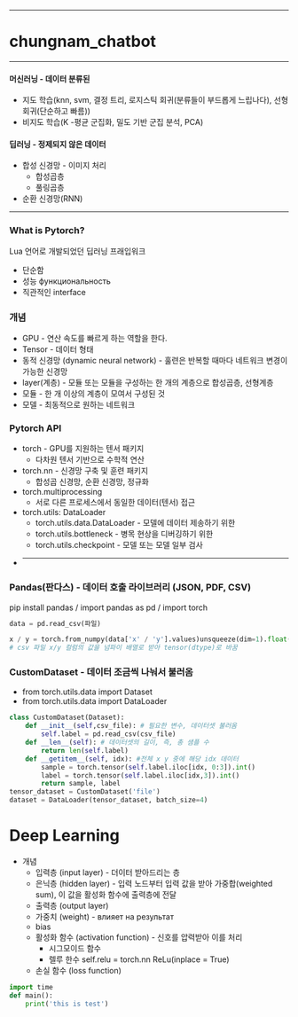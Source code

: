 - - - 
# chungnam_chatbot

- - -
#### 머신러닝 - 데이터 분류된 
* 지도 학습(knn, svm, 결정 트리, 로지스틱 회귀(분류들이 부드롭게 느립나다), 선형 회귀(단순하고 빠름)) 
* 비지도 학습(K -평균 군집화, 밀도 기반 군집 분석, PCA)
#### 딥러닝 - 정제되지 않은 데이터
* 합성 신경망 - 이미지 처리
    * 합성곱층
    * 풀링곱층
* 순환 신경망(RNN)
----
### What is Pytorch?
Lua 언어로 개발되었던 딥러닝 프래입워크
* 단순함
* 성능 функциональность
* 직관적인 interface

### 개념
* GPU - 연산 속도를 빠르게 하는 역할을 한다.
* Tensor - 데이터 형태
* 동적 신경망 (dynamic neural network) - 훌련은 반복할 때마다 네트워크 변경이 가능한 신경망
* layer(계층) - 모듈 또는 모듈을 구성하는 한 개의 계층으로 합성곱층, 선형계층
* 모듈 - 한 개 이상의 계층이 모여서 구성된 것
* 모델 - 최동적으로 원하는 네트워크

### Pytorch API
* torch - GPU를 지원하는 텐서 패키지
    * 다차원 텐서 기반으로 수학적 연산
* torch.nn - 신경망 구축 및 훈련 패키지
    * 합성곱 신경망, 순환 신경망, 정규화
* torch.multiprocessing 
    * 서로 다른 프로세스에서 동일한 데이터(텐서) 접근
* torch.utils: DataLoader
    * torch.utils.data.DataLoader - 모델에 데이터 제송하기 위한
    * torch.utils.bottleneck - 병목 현상을 디버깅하기 위한
    * torch.utils.checkpoint - 모델 또는 모델 일부 검사
* -------------------------------


### Pandas(판다스) - 데이터 호출 라이브러리 (JSON, PDF, CSV)
pip install pandas / 
import pandas as pd / 
import torch
```python
data = pd.read_csv(파일)

x / y = torch.from_numpy(data['x' / 'y'].values)unsqueeze(dim=1).float()
# csv 파일 x/y 컬럼의 값을 넘파이 배열로 받아 tensor(dtype)로 바꿈
```

### CustomDataset - 데이터 조금씩 나눠서 불러옴
* from torch.utils.data import Dataset
* from torch.utils.data import DataLoader
```python
class CustomDataset(Dataset):
    def __init__(self,csv_file): # 필요한 변수, 데이터셋 불러옴
        self.label = pd.read_csv(csv_file)
    def __len__(self): # 데이터셋의 길이, 즉, 총 샘플 수
        return len(self.label)
    def __getitem__(self, idx): #전체 x y 중에 해당 idx 데이터
        sample = torch.tensor(self.label.iloc[idx, 0:3]).int()
        label = torch.tensor(self.label.iloc[idx,3]).int()
        return sample, label
tensor_dataset = CustomDataset('file')
dataset = DataLoader(tensor_dataset, batch_size=4)


```
# Deep Learning
* 개념
    * 입력층 (input layer) - 더이터 받아드리는 층
    * 은닉층 (hidden layer) - 입력 노드부터 입력 값을 받아 가중합(weighted sum), 이 값을 활성화 함수에 출력층에 전달
    * 출력층 (output layer)
    * 가중치 (weight) - влияет на результат
    * bias 
    * 활성화 함수 (activation function) - 신호를 압력받아 이를 처리
        * 시그모이드 함수 
        * 렐루 한수 self.relu = torch.nn ReLu(inplace = True)
    * 손실 함수 (loss function)





```python
import time
def main():
    print('this is test')
```

